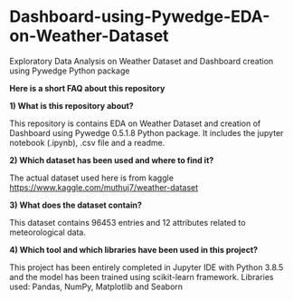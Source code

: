 # Dashboard-using-Pywedge-EDA-on-Weather-Dataset
Exploratory Data Analysis on Weather Dataset and Dashboard creation using Pywedge Python package

**Here is a short FAQ about this repository**

**1) What is this repository about?**

This repository is contains EDA on Weather Dataset and creation of Dashboard using Pywedge 0.5.1.8 Python package.
It includes the jupyter notebook (.ipynb), .csv file and a readme.

**2) Which dataset has been used and where to find it?**

The actual dataset used here is from kaggle https://www.kaggle.com/muthuj7/weather-dataset

**3) What does the dataset contain?**

This dataset contains 96453 entries and 12 attributes related to meteorological data.

**4) Which tool and which libraries have been used in this project?**

This project has been entirely completed in Jupyter IDE with Python 3.8.5 and the model has been trained using scikit-learn framework.
Libraries used: Pandas, NumPy, Matplotlib and Seaborn
